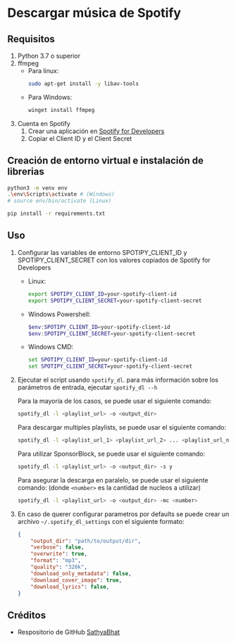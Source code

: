 # Descargar música de Spotify

## Requisitos

1. Python 3.7 o superior
2. ffmpeg
    - Para linux:
        ```bash
        sudo apt-get install -y libav-tools
        ```
    - Para Windows:
        ```bash
        winget install ffmpeg
        ```
3. Cuenta en Spotify
   1. Crear una aplicación en [Spotify for Developers](https://developer.spotify.com/dashboard/applications)
   2. Copiar el Client ID y el Client Secret

## Creación de entorno virtual e instalación de librerias

```bash
python3 -m venv env
.\env\Scripts\activate # (Windows)
# source env/bin/activate (Linux)

pip install -r requirements.txt
```

## Uso

1. Configurar las variables de entorno SPOTIPY_CLIENT_ID y SPOTIPY_CLIENT_SECRET con los valores copiados de Spotify for Developers
   - Linux:
       ```bash
       export SPOTIPY_CLIENT_ID=your-spotify-client-id
       export SPOTIPY_CLIENT_SECRET=your-spotify-client-secret
       ```
   - Windows Powershell:
       ```powershell
       $env:SPOTIPY_CLIENT_ID=your-spotify-client-id
       $env:SPOTIPY_CLIENT_SECRET=your-spotify-client-secret
       ```
   - Windows CMD:
       ```cmd
       set SPOTIPY_CLIENT_ID=your-spotify-client-id
       set SPOTIPY_CLIENT_SECRET=your-spotify-client-secret
       ```

2. Ejecutar el script usando `spotify_dl`. para más información sobre los parámetros de entrada, ejecutar `spotify_dl --h`
    
    Para la mayoría de los casos, se puede usar el siguiente comando:
    ```bash
    spotify_dl -l <playlist_url> -o <output_dir>
    ```
    Para descargar multiples playlists, se puede usar el siguiente comando:
    ```bash
    spotify_dl -l <playlist_url_1> <playlist_url_2> ... <playlist_url_n> -o <output_dir>
    ```
    Para utilizar SponsorBlock, se puede usar el siguiente comando:
    ```bash
    spotify_dl -l <playlist_url> -o <output_dir> -s y
    ```
    Para asegurar la descarga en paralelo, se puede usar el siguiente comando: (donde `<number>` es la cantidad de nucleos a utilizar)
    ```bash
    spotify_dl -l <playlist_url> -o <output_dir> -mc <number>
    ```


3. En caso de querer configurar parametros por defaults se puede crear un archivo `~/.spotify_dl_settings` con el siguiente formato:
    ```json
    {
        "output_dir": "path/to/output/dir",
        "verbose": false,
        "overwrite": true,
        "format": "mp3",
        "quality": "320k",
        "download_only_metadata": false,
        "download_cover_image": true,
        "download_lyrics": false,
    }
    ```

## Créditos

- Respositorio de GitHub [SathyaBhat](https://github.com/SathyaBhat/spotify-dl)